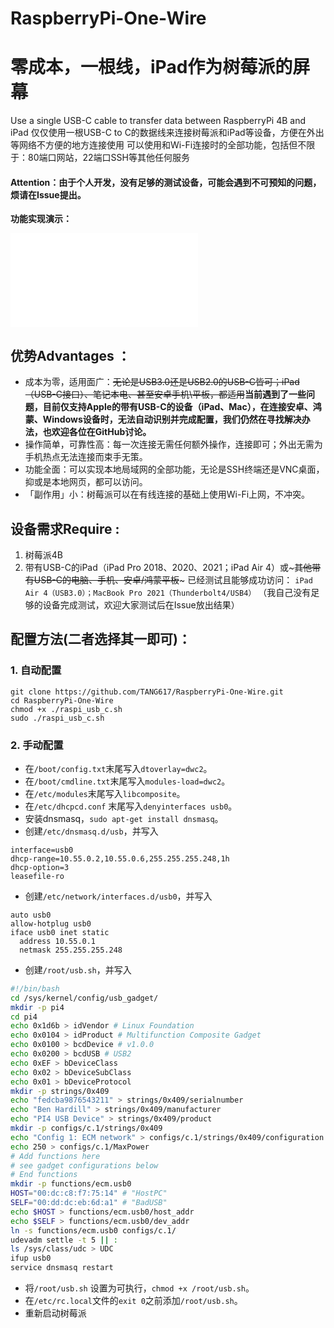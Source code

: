 # RaspberryPi-One-Wire
# 零成本，一根线，iPad作为树莓派的屏幕
Use a single USB-C cable to transfer data between RaspberryPi 4B and iPad
仅仅使用一根USB-C to C的数据线来连接树莓派和iPad等设备，方便在外出等网络不方便的地方连接使用
可以使用和Wi-Fi连接时的全部功能，包括但不限于：80端口网站，22端口SSH等其他任何服务

#### Attention：由于个人开发，没有足够的测试设备，可能会遇到不可预知的问题，烦请在Issue提出。

**功能实现演示：**

<iframe src="//player.bilibili.com/player.html?aid=295481586&bvid=BV1GF411v7R6&cid=477385617&page=1" scrolling="yes" border="0" frameborder="no" framespacing="0" allowfullscreen="true"> </iframe>


## 优势Advantages ：

- 成本为零，适用面广：~~无论是USB3.0还是USB2.0的USB-C皆可；iPad（USB-C接口）、笔记本电、甚至安卓手机\平板，都适用~~**当前遇到了一些问题，目前仅支持Apple的带有USB-C的设备（iPad、Mac），在连接安卓、鸿蒙、Windows设备时，无法自动识别并完成配置，我们仍然在寻找解决办法，也欢迎各位在GitHub讨论。**
- 操作简单，可靠性高：每一次连接无需任何额外操作，连接即可；外出无需为手机热点无法连接而束手无策。
- 功能全面：可以实现本地局域网的全部功能，无论是SSH终端还是VNC桌面，抑或是本地网页，都可以访问。
- 「副作用」小：树莓派可以在有线连接的基础上使用Wi-Fi上网，不冲突。

## 设备需求Require :

1. 树莓派4B
2. 带有USB-C的iPad（iPad Pro 2018、2020、2021；iPad Air 4）或~~~其他带有USB-C的电脑、手机、安卓/鸿蒙平板~~~
已经测试且能够成功访问：
`iPad Air 4（USB3.0）；MacBook Pro 2021（Thunderbolt4/USB4）`
（我自己没有足够的设备完成测试，欢迎大家测试后在Issue放出结果）

## 配置方法(二者选择其一即可)：

### 1. 自动配置

```shell
git clone https://github.com/TANG617/RaspberryPi-One-Wire.git
cd RaspberryPi-One-Wire
chmod +x ./raspi_usb_c.sh
sudo ./raspi_usb_c.sh
```
### 2. 手动配置

- 在`/boot/config.txt`末尾写入`dtoverlay=dwc2`。
- 在`/boot/cmdline.txt`末尾写入`modules-load=dwc2`。
- 在`/etc/modules`末尾写入`libcomposite`。
- 在`/etc/dhcpcd.conf` 末尾写入`denyinterfaces usb0`。
- 安装dnsmasq，`sudo apt-get install dnsmasq`。
- 创建`/etc/dnsmasq.d/usb`，并写入


```shell
interface=usb0
dhcp-range=10.55.0.2,10.55.0.6,255.255.255.248,1h
dhcp-option=3
leasefile-ro
```
- 创建`/etc/network/interfaces.d/usb0`，并写入

```shell
auto usb0
allow-hotplug usb0
iface usb0 inet static
  address 10.55.0.1
  netmask 255.255.255.248
```
- 创建`/root/usb.sh`，并写入

```bash
#!/bin/bash
cd /sys/kernel/config/usb_gadget/
mkdir -p pi4
cd pi4
echo 0x1d6b > idVendor # Linux Foundation
echo 0x0104 > idProduct # Multifunction Composite Gadget
echo 0x0100 > bcdDevice # v1.0.0
echo 0x0200 > bcdUSB # USB2
echo 0xEF > bDeviceClass
echo 0x02 > bDeviceSubClass
echo 0x01 > bDeviceProtocol
mkdir -p strings/0x409
echo "fedcba9876543211" > strings/0x409/serialnumber
echo "Ben Hardill" > strings/0x409/manufacturer
echo "PI4 USB Device" > strings/0x409/product
mkdir -p configs/c.1/strings/0x409
echo "Config 1: ECM network" > configs/c.1/strings/0x409/configuration
echo 250 > configs/c.1/MaxPower
# Add functions here
# see gadget configurations below
# End functions
mkdir -p functions/ecm.usb0
HOST="00:dc:c8:f7:75:14" # "HostPC"
SELF="00:dd:dc:eb:6d:a1" # "BadUSB"
echo $HOST > functions/ecm.usb0/host_addr
echo $SELF > functions/ecm.usb0/dev_addr
ln -s functions/ecm.usb0 configs/c.1/
udevadm settle -t 5 || :
ls /sys/class/udc > UDC
ifup usb0
service dnsmasq restart
```
- 将`/root/usb.sh` 设置为可执行，`chmod +x /root/usb.sh`。
- 在`/etc/rc.local`文件的`exit 0`之前添加`/root/usb.sh`。
- 重新启动树莓派
